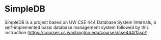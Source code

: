 # SimpleDB
SimpleDB is a project based on UW CSE 444 Database System Internals, a self-implemented basic database management system followed by this instruction (https://courses.cs.washington.edu/courses/cse444/15sp/)
